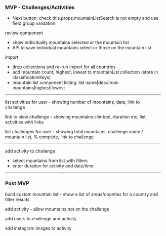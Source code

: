 ### MVP - Challenges/Activities

- Next button: check this.props.mountainListSearch is not empty and use field group validation

review component

- show individually mountains selected or the mountain list
- API to save individual mountains select or those on the mountain list

import

- drop collections and re-run import for all countries
- add mountain count, highest, lowest to mountainList collection (store in classificationKeys)
- mountain list component listing: list name|desc|num mountains|highest|lowest

---

list activities for user - showing number of mountains, date, link to challenge

link to view challenge - showing mountains climbed, duration etc, list activities with links

list challenges for user - showing total mountains, challenge name / mountain list, % complete, link to challenge

---

add activity to challenge

- select mountains from list with filters
- enter duration for activity and date/time

---

### Post MVP

build custom mountain list - show a list of areas/counties for a country and filter results

add activity - allow mountains not on the challenge

add users to challenge and activity

add instagram images to activity
